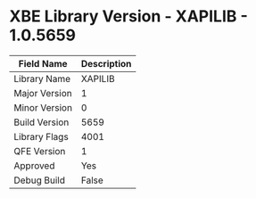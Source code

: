 # XBE Library Version - XAPILIB - 1.0.5659

| Field Name | Description |
|---|---|
| Library Name | XAPILIB |
| Major Version | 1 |
| Minor Version | 0 |
| Build Version | 5659 |
| Library Flags | 4001 |
| QFE Version | 1 |
| Approved | Yes |
| Debug Build | False |
